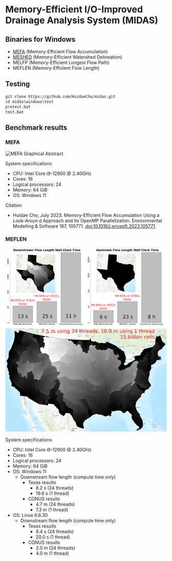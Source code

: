 # Memory-Efficient I/O-Improved Drainage Analysis System (MIDAS)

## Binaries for Windows

* [MEFA](https://github.com/HuidaeCho/mefa) (Memory-Efficient Flow Accumulation)
* [MESHED](https://github.com/HuidaeCho/meshed) (Memory-Efficient Watershed Delineation)
* MELFP (Memory-Efficient Longest Flow Path)
* MEFLEN (Memory-Efficient Flow Length)

## Testing

```dos
git clone https://github.com/HuidaeCho/midas.git
cd midas\windows\test
pretest.bat
test.bat
```

## Benchmark results

### MEFA

![MEFA Graphical Abstract](https://idea.isnew.info/publications/Memory-efficient%20flow%20accumulation%20using%20a%20look-around%20approach%20and%20its%20OpenMP%20parallelization%20-%20Graphical%20abstract.png)

System specifications
* CPU: Intel Core i9-12900 @ 2.40GHz
* Cores: 16
* Logical processors: 24
* Memory: 64 GiB
* OS: Windows 11

Citation
* Huidae Cho, July 2023. Memory-Efficient Flow Accumulation Using a Look-Aroun d Approach and Its OpenMP Parallelization. Environmental Modelling & Software 167, 105771. [doi:10.1016/j.envsoft.2023.105771](https://doi.org/10.1016/j.envsoft.2023.105771).

### MEFLEN

![dflen_uflen_tx_benchmark](windows/test/dflen_uflen_tx_benchmark.png)

System specifications
* CPU: Intel Core i9-12900 @ 2.40GHz
* Cores: 16
* Logical processors: 24
* Memory: 64 GiB
* OS: Windows 11
  * Downstream flow length (compute time only)
    * Texas results
      * 8.2 s (24 threads)
      * 19.6 s (1 thread)
    * CONUS results
      * 4.7 m (24 threads)
      * 7.3 m (1 thread)
* OS: Linux 6.6.30
  * Downstream flow length (compute time only)
    * Texas results
      * 9.4 s (24 threads)
      * 20.0 s (1 thread)
    * CONUS results
      * 2.0 m (24 threads)
      * 4.0 m (1 thread)
